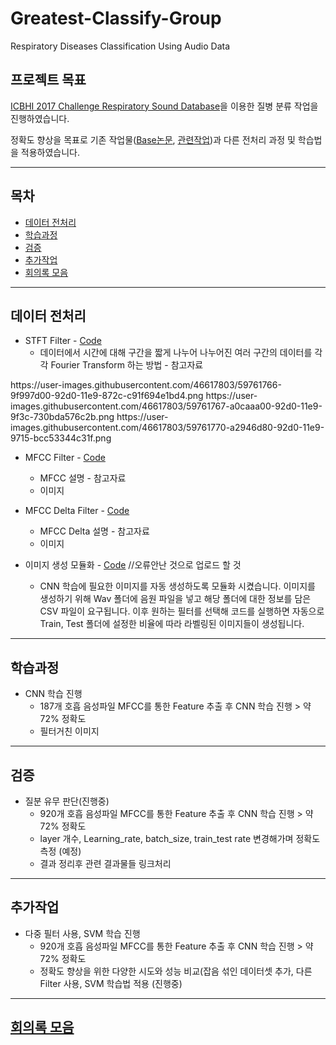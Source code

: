 ﻿# Greatest-Classify-Group
Respiratory Diseases Classification Using Audio Data  

## 프로젝트 목표

[ICBHI 2017 Challenge Respiratory Sound Database](https://www.kaggle.com/vbookshelf/respiratory-sound-database)을 이용한 질병 분류 작업을 진행하였습니다.  

정확도 향상을 목표로 기존 작업물([Base논문](https://eden.dei.uc.pt/~ruipedro/publications/Conferences/ICBHI2017a.pdf), [관련작업](https://www.kaggle.com/eatmygoose/cnn-detection-of-wheezes-and-crackles))과 다른 전처리 과정 및 학습법을 적용하였습니다. 

---

## 목차 
- [데이터 전처리](#데이터-전처리)
- [학습과정](#학습과정)
- [검증](#검증)
- [추가작업](#추가작업)
- [회의록 모음](#회의록-모음)

---

## 데이터 전처리

* STFT Filter - [Code]()
  * 데이터에서 시간에 대해 구간을 짧게 나누어 나누어진 여러 구간의 데이터를 각각 Fourier Transform 하는 방법 - 참고자료
<div>
https://user-images.githubusercontent.com/46617803/59761766-9f997d00-92d0-11e9-872c-c91f694e1bd4.png
https://user-images.githubusercontent.com/46617803/59761767-a0caaa00-92d0-11e9-9f3c-730bda576c2b.png
https://user-images.githubusercontent.com/46617803/59761770-a2946d80-92d0-11e9-9715-bcc53344c31f.png
</div>
  
* MFCC Filter - [Code]()
  * MFCC 설명 - 참고자료
  * 이미지

* MFCC Delta Filter - [Code]()
  * MFCC Delta 설명 - 참고자료
  * 이미지

* 이미지 생성 모듈화 - [Code]() //오류안난 것으로 업로드 할 것
  * CNN 학습에 필요한 이미지를 자동 생성하도록 모듈화 시켰습니다. 이미지를 생성하기 위해 Wav 폴더에 음원 파일을 넣고 해당 폴더에 대한 정보를 담은 CSV 파일이 요구됩니다. 이후 원하는 필터를 선택해 코드를 실행하면 자동으로 Train, Test 폴더에 설정한 비율에 따라 라벨링된 이미지들이 생성됩니다.

---

## 학습과정
  
* CNN 학습 진행
  * 187개 호흡 음성파일 MFCC를 통한 Feature 추출 후 CNN 학습 진행 > 약 72% 정확도
  * 필터거친 이미지

---

## 검증

* 질분 유무 판단(진행중)
  * 920개 호흡 음성파일 MFCC를 통한 Feature 추출 후 CNN 학습 진행 > 약 72% 정확도
  * layer 개수, Learning_rate, batch_size, train_test rate 변경해가며 정확도 측정 (예정)
  * 결과 정리후 관련 결과물들 링크처리
---

## 추가작업

* 다중 필터 사용, SVM 학습 진행
  * 920개 호흡 음성파일 MFCC를 통한 Feature 추출 후 CNN 학습 진행 > 약 72% 정확도
  * 정확도 향상을 위한 다양한 시도와 성능 비교(잡음 섞인 데이터셋 추가, 다른 Filter 사용, SVM 학습법 적용 (진행중)


---
## [회의록 모음](https://github.com/Hongiee2/Greatest-Classify-Group/issues/2)
